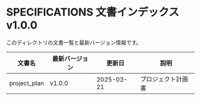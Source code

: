 # SPECIFICATIONS 文書インデックス v1.0.0

このディレクトリの文書一覧と最新バージョン情報です。

| 文書名 | 最新バージョン | 更新日 | 説明 |
|--------|----------------|--------|------|
| project_plan | v1.0.0 | 2025-03-21 | プロジェクト計画書 |


